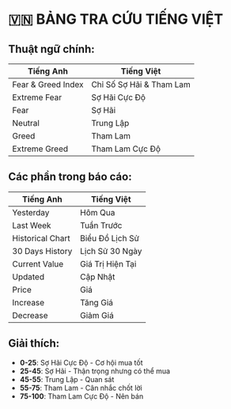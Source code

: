 
# 🇻🇳 BẢNG TRA CỨU TIẾNG VIỆT

## Thuật ngữ chính:

| Tiếng Anh | Tiếng Việt |
|-----------|------------|
| Fear & Greed Index | Chỉ Số Sợ Hãi & Tham Lam |
| Extreme Fear | Sợ Hãi Cực Độ |
| Fear | Sợ Hãi |
| Neutral | Trung Lập |
| Greed | Tham Lam |
| Extreme Greed | Tham Lam Cực Độ |

## Các phần trong báo cáo:

| Tiếng Anh | Tiếng Việt |
|-----------|------------|
| Yesterday | Hôm Qua |
| Last Week | Tuần Trước |
| Historical Chart | Biểu Đồ Lịch Sử |
| 30 Days History | Lịch Sử 30 Ngày |
| Current Value | Giá Trị Hiện Tại |
| Updated | Cập Nhật |
| Price | Giá |
| Increase | Tăng Giá |
| Decrease | Giảm Giá |

## Giải thích:

- **0-25**: Sợ Hãi Cực Độ - Cơ hội mua tốt
- **25-45**: Sợ Hãi - Thận trọng nhưng có thể mua
- **45-55**: Trung Lập - Quan sát
- **55-75**: Tham Lam - Cân nhắc chốt lời
- **75-100**: Tham Lam Cực Độ - Nên bán
